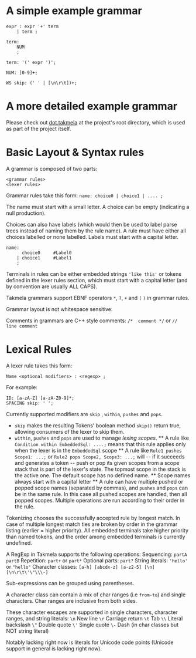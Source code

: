 A simple example grammar
====
```
expr : expr '+' term
    | term ;

term: 
    NUM
    ;
    
term: '(' expr ')';
    
NUM: [0-9]+;

WS skip: (' ' | [\n\r\t])+;
```

A more detailed example grammar
====
Please check out [dot.takmela](../dot.takmela) at the project's root directory, which is used as part of the project itself.

Basic Layout & Syntax rules
====
A grammar is composed of two parts:

```
<grammar rules>
<lexer rules>
```

Grammar rules take this form:
`name: choice0 | choice1 | .... ;`

The name must start with a small letter. A choice can be empty (indicating a null production).

Choices can also have labels (which would then be used to label parse trees instead of naming them by the rule name). A rule must have either all choices labelled or none labelled. Labels must start with a capital letter.

```
name:
      choice0     #Label0
    | choice1     #Label1
    ;
```
    
Terminals in rules can be either embedded strings `'like this'` or tokens defined in the lexer rules section, which must start with a capital letter (and by convention are usually ALL CAPS).

Takmela grammars support EBNF operators `*`, `?`, `+` and `(` `)` in grammar rules.

Grammar layout is not whitespace sensitive.

Comments in grammars are C++ style comments: `/*  comment */` or `// line comment`


Lexical Rules
====
A lexer rule takes this form:

`Name <optional modifiers> : <regexp> ;`

For example:

```
ID: [a-zA-Z] [a-zA-Z0-9]*;
SPACING skip: ' ';
```

Currently supported modifiers are `skip` , `within`, `pushes` and `pops`.

* `skip` makes the resulting Tokens' boolean method `skip()` return true, allowing consumers of the lexer to skip them.
* `within`, `pushes` and `pops` are used to manage *lexing scopes*.
** A rule like `Condition within EmbeddedSql: ....;` means that this rule applies only when the lexer is in the `EmbeddedSql` scope
** A rule like `Rule1 pushes Scope1: ...;` or `Rule2 pops Scope2, Scope3: ...;` will -- if it succeeds and generates a token -- push or pop its given scopes from a scope stack that is part of the lexer's state. The topmost scope in the stack is the active one. The default scope has no defined name.
** Scope names always start with a capital letter
** A rule can have multiple pushed or popped scope names (separated by commas), and `pushes` and `pops` can be in the same rule. In this case all pushed scopes are handled, then all popped scopes. Multiple operations are run according to their order in the rule.

Tokenizing chooses the successfully accepted rule by longest match. In case of multiple longest match ties are broken by order in the grammar listing (earlier = higher priority). All embedded terminals take higher priority than named tokens, and the order among embedded terminals is currently undefined.

A RegExp in Takmela supports the following operations:
Sequencing: `partA partB`
Repetition: `part+` or `part*`
Optional parts: `part?`
String literals: `'hello'` or `"hello"`
Character classes: `[a-h] [abcdx-z] [a-z2-5] [\n] [\n\r\t\'\"\\\-]`

Sub-expressions can be grouped using parentheses.

A character class can contain a mix of char ranges (i.e `from-to`) and single characters. Char ranges are inclusive from both sides.

These character escapes are supported in single characters, character ranges, and string literals:
`\n`        New line
`\r`        Carriage return
`\t`        Tab
`\\`        Literal backslash
`\"`        Double quote
`\'`        Single quote
`\-`        Dash (in char classes but NOT string literal)

Notably lacking right now is literals for Unicode code points (Unicode support in general is lacking right now).

